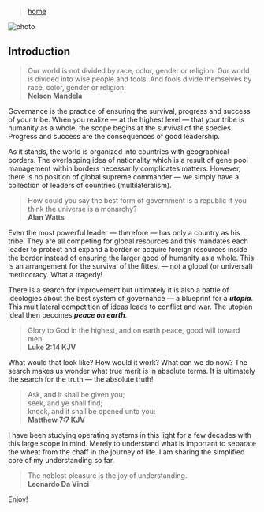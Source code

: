 > [home](../)

![photo](/governance/photos/peace.png)

## Introduction

> Our world is not divided by race, color, gender or religion.  Our world is divided into wise people and fools.  And fools divide themselves by race, color, gender or religion.  
> **Nelson Mandela**

Governance is the practice of ensuring the survival, progress and success of your tribe.  When you realize — at the highest level — that your tribe is humanity as a whole, the scope begins at the survival of the species.  Progress and success are the consequences of good leadership.

As it stands, the world is organized into countries with geographical borders.  The overlapping idea of nationality which is a result of gene pool management within borders necessarily complicates matters.  However, there is no position of global supreme commander — we simply have a collection of leaders of countries (multilateralism).

> How could you say the best form of government is a republic if you think the universe is a monarchy?  
> **Alan Watts**

Even the most powerful leader — therefore — has only a country as his tribe.  They are all competing for global resources and this mandates each leader to protect and expand a border or acquire foreign resources inside the border instead of ensuring the larger good of humanity as a whole.  This is an arrangement for the survival of the fittest — not a global (or universal) meritocracy.  What a tragedy!

There is a search for improvement but ultimately it is also a battle of ideologies about the best system of governance — a blueprint for a **_utopia_**.  This multilateral competition of ideas leads to conflict and war.  The utopian ideal then becomes **_peace on earth_**.

> Glory to God in the highest, and on earth peace, good will toward men.  
> **Luke 2:14 KJV**

What would that look like?  How would it work?  What can we do now?  The search makes us wonder what true merit is in absolute terms.  It is ultimately the search for the truth — the absolute truth!

> Ask, and it shall be given you;  
> seek, and ye shall find;  
> knock, and it shall be opened unto you:  
> **Matthew 7:7 KJV**

I have been studying operating systems in this light for a few decades with this large scope in mind.  Merely to understand what is important to separate the wheat from the chaff in the journey of life.  I am sharing the simplified core of my understanding so far.

> The noblest pleasure is the joy of understanding.  
> **Leonardo Da Vinci**

Enjoy!
